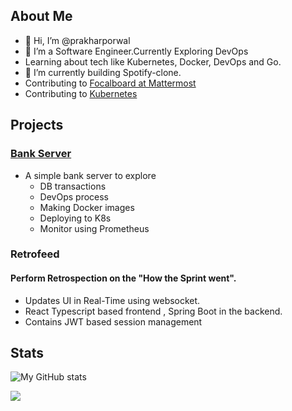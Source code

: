 ## About Me
- 👋 Hi, I’m @prakharporwal
- 👀 I’m a Software Engineer.Currently Exploring DevOps
- Learning about tech like Kubernetes, Docker, DevOps and Go.
- 🌱 I’m currently building Spotify-clone.
- Contributing to [Focalboard at Mattermost](https://github.com/mattermost/focalboard)
- Contributing to [Kubernetes](https://github.com/kubernetes/kubernetes)
<!-- 💞️ I’m looking to collaborate on--> 
<!-- 📫 Reach me on twitter - [@prakhartwt](https://twitter.com/prakhartwt) -->

<!---
prakharporwal/prakharporwal is a ✨ special ✨ repository because its `README.md` (this file) appears on your GitHub profile.
You can click the Preview link to take a look at your changes.
--->
## Projects

### [Bank Server](https://github.com/prakharporwal/bank-server)
- A simple bank server to explore 
  - DB transactions
  - DevOps process
  - Making Docker images
  - Deploying to K8s
  - Monitor using Prometheus



### Retrofeed
#### Perform Retrospection on the "How the Sprint went".
- Updates UI in Real-Time using websocket.
- React Typescript based frontend , Spring Boot in the backend.
- Contains JWT based session management 

## Stats
![My GitHub stats](https://github-readme-stats.vercel.app/api?username=prakharporwal&show_icons=true&theme=material-palenight)

<!-- [![My github activity graph](https://activity-graph.herokuapp.com/graph?username=prakharporwal&theme=material-palenight)](https://github.com/prakharporwal) -->

![](https://komarev.com/ghpvc/?username=prakharporwal&color=red)
